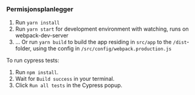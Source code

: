 ### Permisjonsplanlegger

1.  Run `yarn install`
2.  Run `yarn start` for development environment with watching, runs on webpack-dev-server
3.  ... Or run `yarn build` to build the app residing in `src/app` to the `/dist`-folder,
    using the config in `/src/config/webpack.production.js`

To run cypress tests:

1.  Run `npm install`.
2.  Wait for `Build success` in your terminal.
3.  Click `Run all tests` in the Cypress popup.

